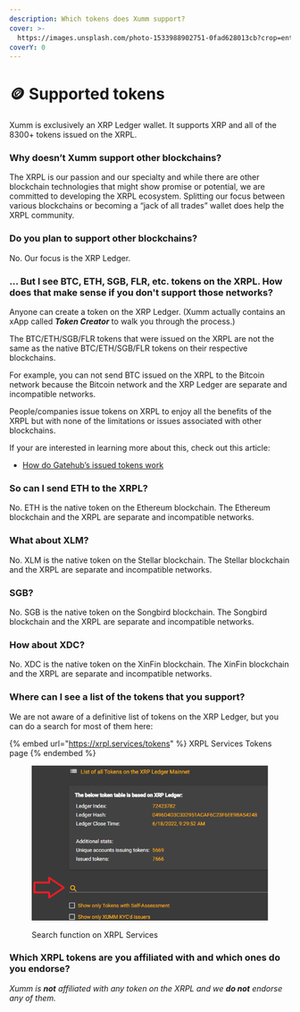 ```yaml
---
description: Which tokens does Xumm support?
cover: >-
  https://images.unsplash.com/photo-1533988902751-0fad628013cb?crop=entropy&cs=tinysrgb&fm=jpg&ixid=MnwxOTcwMjR8MHwxfHNlYXJjaHwyfHx0b2tlbnN8ZW58MHx8fHwxNjc0NTczMTM3&ixlib=rb-4.0.3&q=80
coverY: 0
---
```


# 🪙 Supported tokens

Xumm is exclusively an XRP Ledger wallet. It supports XRP and all of the 8300+ tokens issued on the XRPL.

### **Why doesn’t Xumm support other blockchains?**

The XRPL is our passion and our specialty and while there are other blockchain technologies that might show promise or potential, we are committed to developing the XRPL ecosystem. Splitting our focus between various blockchains or becoming a “jack of all trades” wallet does help the XRPL community. &#x20;

### **Do you plan to support other blockchains?**

No. Our focus is the XRP Ledger.

### **… But I see BTC, ETH, SGB, FLR, etc. tokens on the XRPL. How does that make sense if you don't support those networks?**

Anyone can create a token on the XRP Ledger. (Xumm actually contains an xApp called _**Token Creator**_ to walk you through the process.)

The BTC/ETH/SGB/FLR tokens that were issued on the XRPL are not the same as the native BTC/ETH/SGB/FLR tokens on their respective blockchains.&#x20;

For example, you can not send BTC issued on the XRPL to the Bitcoin network because the Bitcoin network and the XRP Ledger are separate and incompatible networks.&#x20;

People/companies issue tokens on XRPL to enjoy all the benefits of the XRPL but with none of the limitations or issues associated with other blockchains.

If your are interested in learning more about this, check out this article:

* [How do Gatehub’s issued tokens work](https://support.xumm.app/hc/en-us/articles/4619198806802)

### **So can I send ETH to the XRPL?**

No. ETH is the native token on the Ethereum blockchain. The Ethereum blockchain and the XRPL are separate and incompatible networks.

### **What about XLM?**

No. XLM is the native token on the Stellar blockchain. The Stellar blockchain and the XRPL are separate and incompatible networks.

### **SGB?**

No. SGB is the native token on the Songbird blockchain. The Songbird blockchain and the XRPL are separate and incompatible networks.

### **How about XDC?**

No. XDC is the native token on the XinFin blockchain. The XinFin blockchain and the XRPL are separate and incompatible networks.

### **Where can I see a list of the tokens that you support?**

We are not aware of a definitive list of tokens on the XRP Ledger, but you can do a search for most of them here:

{% embed url="https://xrpl.services/tokens" %}
XRPL Services Tokens page
{% endembed %}

<figure><img src="../.gitbook/assets/XRPL Servceis - Search Bar.png" alt=""><figcaption><p>Search function on XRPL Services</p></figcaption></figure>

### **Which XRPL tokens are you affiliated with and which ones do you endorse?**

_Xumm is **not** affiliated with any token on the XRPL and we **do not** endorse any of them._
